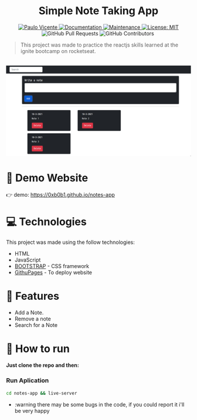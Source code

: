 <h1 align="center">Simple Note Taking App</h1>

<p align="center">
  <a href="https://www.linkedin.com/in/paulo-vicente-6abab0198/">
    <img alt="Paulo Vicente" src="https://img.shields.io/badge/-PauloVicente-03B0E8?style=flat&logo=Linkedin&logoColor=white" />
  </a>
  <a href="https://github.com/0xb0b1/notes-app#readme">
    <img alt="Documentation" src="https://img.shields.io/badge/documentation-yes-03B0E8.svg" target="_blank" />
  </a>
  <a href="https://github.com/0xb0b1/notes-app/graphs/commit-activity">
    <img alt="Maintenance" src="https://img.shields.io/badge/Maintained%3F-yes-03B0E8.svg" target="_blank" />
  </a>
  <a href="https://github.com/0xb0b1/notes-app/blob/master/LICENSE">
    <img alt="License: MIT" src="https://img.shields.io/badge/License-MIT-03B0E8.svg" target="_blank" />
  </a>
  <img alt="GitHub Pull Requests" src="https://img.shields.io/github/issues-pr/0xb0b1/notes-app?color=03B0E8" />
  <img alt="GitHub Contributors" src="https://img.shields.io/github/contributors/0xb0b1/notes-app?color=03B0E8" />
  <img alt="" src="https://img.shields.io/github/repo-size/0xb0b1/notes-app?color=03B0E8" />
</p>

> This project was made to practice the reactjs skills learned at the ignite bootcamp on rocketseat.


<br />
<div align="center">
  <img src="https://github.com/0xb0b1/notes-app/blob/master/screenshot.jpg" width="720">
</div>

# :eyes: Demo Website
👉  demo: https://0xb0b1.github.io/notes-app

# :computer: Technologies
This project was made using the follow technologies:

* HTML
* JavaScript
* [BOOTSTRAP](https://getbootstrap.com/) - CSS framework
* [GithuPages](https://www.netlify.com/) - To deploy website     

# :rocket: Features

- Add a Note.
- Remove a note
- Search for a Note

# :construction_worker: How to run
**Just clone the repo and then:**

### Run Aplication
```bash 
cd notes-app && live-server
```


* :warning there may be some bugs in the code, if you could report it i'll be very happy
